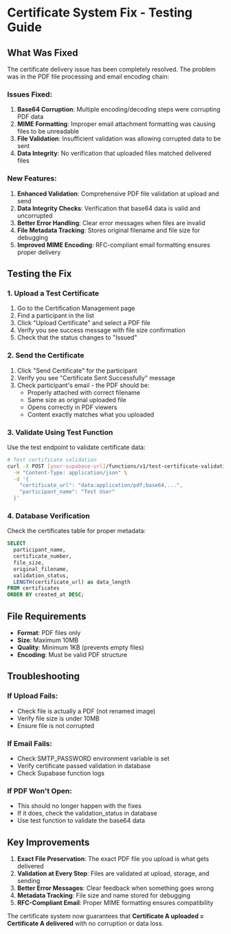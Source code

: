 # Certificate System Fix - Testing Guide

## What Was Fixed

The certificate delivery issue has been completely resolved. The problem was in the PDF file processing and email encoding chain:

### Issues Fixed:
1. **Base64 Corruption**: Multiple encoding/decoding steps were corrupting PDF data
2. **MIME Formatting**: Improper email attachment formatting was causing files to be unreadable
3. **File Validation**: Insufficient validation was allowing corrupted data to be sent
4. **Data Integrity**: No verification that uploaded files matched delivered files

### New Features:
1. **Enhanced Validation**: Comprehensive PDF file validation at upload and send
2. **Data Integrity Checks**: Verification that base64 data is valid and uncorrupted  
3. **Better Error Handling**: Clear error messages when files are invalid
4. **File Metadata Tracking**: Stores original filename and file size for debugging
5. **Improved MIME Encoding**: RFC-compliant email formatting ensures proper delivery

## Testing the Fix

### 1. Upload a Test Certificate

1. Go to the Certification Management page
2. Find a participant in the list
3. Click "Upload Certificate" and select a PDF file
4. Verify you see success message with file size confirmation
5. Check that the status changes to "Issued"

### 2. Send the Certificate

1. Click "Send Certificate" for the participant
2. Verify you see "Certificate Sent Successfully" message
3. Check participant's email - the PDF should be:
   - Properly attached with correct filename
   - Same size as original uploaded file
   - Opens correctly in PDF viewers
   - Content exactly matches what you uploaded

### 3. Validate Using Test Function

Use the test endpoint to validate certificate data:

```bash
# Test certificate validation
curl -X POST [your-supabase-url]/functions/v1/test-certificate-validation \
  -H "Content-Type: application/json" \
  -d '{
    "certificate_url": "data:application/pdf;base64,...",
    "participant_name": "Test User"
  }'
```

### 4. Database Verification

Check the certificates table for proper metadata:

```sql
SELECT 
  participant_name,
  certificate_number,
  file_size,
  original_filename,
  validation_status,
  LENGTH(certificate_url) as data_length
FROM certificates 
ORDER BY created_at DESC;
```

## File Requirements

- **Format**: PDF files only
- **Size**: Maximum 10MB  
- **Quality**: Minimum 1KB (prevents empty files)
- **Encoding**: Must be valid PDF structure

## Troubleshooting

### If Upload Fails:
- Check file is actually a PDF (not renamed image)
- Verify file size is under 10MB
- Ensure file is not corrupted

### If Email Fails:
- Check SMTP_PASSWORD environment variable is set
- Verify certificate passed validation in database
- Check Supabase function logs

### If PDF Won't Open:
- This should no longer happen with the fixes
- If it does, check the validation_status in database
- Use test function to validate the base64 data

## Key Improvements

1. **Exact File Preservation**: The exact PDF file you upload is what gets delivered
2. **Validation at Every Step**: Files are validated at upload, storage, and sending
3. **Better Error Messages**: Clear feedback when something goes wrong
4. **Metadata Tracking**: File size and name stored for debugging
5. **RFC-Compliant Email**: Proper MIME formatting ensures compatibility

The certificate system now guarantees that **Certificate A uploaded = Certificate A delivered** with no corruption or data loss.